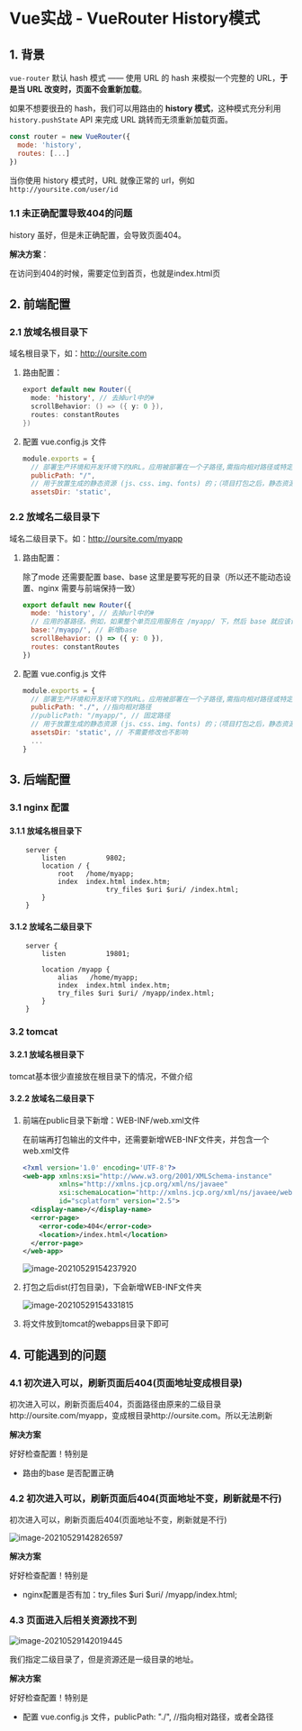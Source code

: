 # Vue实战 - VueRouter History模式

## 1. 背景

`vue-router` 默认 hash 模式 —— 使用 URL 的 hash 来模拟一个完整的 URL，**于是当 URL 改变时，页面不会重新加载**。

如果不想要很丑的 hash，我们可以用路由的 **history 模式**，这种模式充分利用 `history.pushState` API 来完成 URL 跳转而无须重新加载页面。

```js
const router = new VueRouter({
  mode: 'history',
  routes: [...]
})
```

当你使用 history 模式时，URL 就像正常的 url，例如 `http://yoursite.com/user/id`

### 1.1 未正确配置导致404的问题

history 虽好，但是未正确配置，会导致页面404。

**解决方案**：

在访问到404的时候，需要定位到首页，也就是index.html页

## 2. 前端配置

### 2.1 放域名根目录下

域名根目录下，如：http://oursite.com

1. 路由配置：

   ```java
   export default new Router({
     mode: 'history', // 去掉url中的#
     scrollBehavior: () => ({ y: 0 }),
     routes: constantRoutes
   })
   
   ```

2. 配置 vue.config.js 文件

   ```js
   module.exports = {
     // 部署生产环境和开发环境下的URL。应用被部署在一个子路径,需指向相对路径或特定路径
     publicPath: "/",
     // 用于放置生成的静态资源 (js、css、img、fonts) 的；（项目打包之后，静态资源会放在这个文件夹下）
     assetsDir: 'static',
   ```

   

### 2.2 放域名二级目录下

域名二级目录下。如：http://oursite.com/myapp

1. 路由配置：

   除了mode 还需要配置 base、base 这里是要写死的目录（所以还不能动态设置、nginx 需要与前端保持一致）

   ```js
   export default new Router({
     mode: 'history', // 去掉url中的#
     // 应用的基路径。例如，如果整个单页应用服务在 /myapp/ 下，然后 base 就应该设为 "/myapp/"
     base:'/myapp/', // 新增base
     scrollBehavior: () => ({ y: 0 }),
     routes: constantRoutes
   })
   ```

2. 配置 vue.config.js 文件

   ```js
   module.exports = {
     // 部署生产环境和开发环境下的URL。应用被部署在一个子路径,需指向相对路径或特定路径
     publicPath: "./", //指向相对路径
     //publicPath: "/myapp/", // 固定路径
     // 用于放置生成的静态资源 (js、css、img、fonts) 的；（项目打包之后，静态资源会放在这个文件夹下）
     assetsDir: 'static', // 不需要修改也不影响
     ...
   }
   ```

   

## 3. 后端配置

### 3.1 nginx 配置

#### 3.1.1 放域名根目录下

```nginx
	server {
        listen          9802;
        location / {
            root   /home/myapp;
            index  index.html index.htm;
						try_files $uri $uri/ /index.html;
        }
    }
```

#### 3.1.2  放域名二级目录下

```nginx
	server {
        listen          19801;
        
        location /myapp {    
            alias   /home/myapp;
            index  index.html index.htm;
            try_files $uri $uri/ /myapp/index.html;
        }
    }
```

### 3.2 tomcat

#### 3.2.1 放域名根目录下

tomcat基本很少直接放在根目录下的情况，不做介绍

#### 3.2.2  放域名二级目录下

1. 前端在public目录下新增：WEB-INF/web.xml文件

   在前端再打包输出的文件中，还需要新增WEB-INF文件夹，并包含一个web.xml文件

   ```xml
   <?xml version='1.0' encoding='UTF-8'?>
   <web-app xmlns:xsi="http://www.w3.org/2001/XMLSchema-instance"
            xmlns="http://xmlns.jcp.org/xml/ns/javaee"
            xsi:schemaLocation="http://xmlns.jcp.org/xml/ns/javaee/web-app_2_5.xsd"
            id="scplatform" version="2.5">
     <display-name>/</display-name>
     <error-page>
       <error-code>404</error-code>
       <location>/index.html</location>
     </error-page>
   </web-app>
   ```

   ![image-20210529154237920](https://cdn.jsdelivr.net/gh/MrJackC/PicGoImages/other/202410131207353.png)

   



2. 打包之后dist(打包目录)，下会新增WEB-INF文件夹

   ![image-20210529154331815](https://cdn.jsdelivr.net/gh/MrJackC/PicGoImages/other/202410131207391.png)

   

3. 将文件放到tomcat的webapps目录下即可

   

## 4. 可能遇到的问题

### 4.1 初次进入可以，刷新页面后404(页面地址变成根目录)

初次进入可以，刷新页面后404，页面路径由原来的二级目录http://oursite.com/myapp，变成根目录http://oursite.com。所以无法刷新

**解决方案**

好好检查配置！特别是

- 路由的base 是否配置正确

### 4.2 初次进入可以，刷新页面后404(页面地址不变，刷新就是不行)

初次进入可以，刷新页面后404(页面地址不变，刷新就是不行)

![image-20210529142826597](https://cdn.jsdelivr.net/gh/MrJackC/PicGoImages/other/202410131207418.png)

**解决方案**

好好检查配置！特别是

- nginx配置是否有加：try_files $uri $uri/ /myapp/index.html;

### 4.3 页面进入后相关资源找不到

![image-20210529142019445](https://cdn.jsdelivr.net/gh/MrJackC/PicGoImages/other/202410131207448.png)

我们指定二级目录了，但是资源还是一级目录的地址。

**解决方案**

好好检查配置！特别是

- 配置 vue.config.js 文件，publicPath: "./", //指向相对路径，或者全路径

